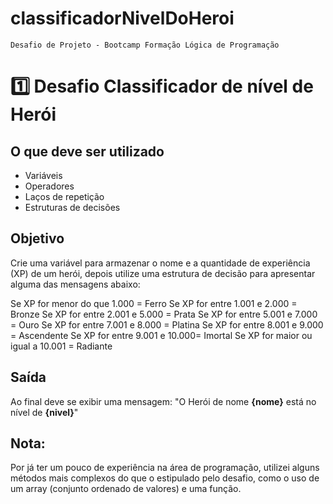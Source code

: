 # classificadorNivelDoHeroi

    Desafio de Projeto - Bootcamp Formação Lógica de Programação

# 1️⃣ Desafio Classificador de nível de Herói

## O que deve ser utilizado

- Variáveis
- Operadores
- Laços de repetição
- Estruturas de decisões

## Objetivo

Crie uma variável para armazenar o nome e a quantidade de experiência (XP) de um herói, 
depois utilize uma estrutura de decisão para apresentar alguma das mensagens abaixo:

Se XP for menor do que 1.000 = Ferro
Se XP for entre 1.001 e 2.000 = Bronze
Se XP for entre 2.001 e 5.000 = Prata
Se XP for entre 5.001 e 7.000 = Ouro
Se XP for entre 7.001 e 8.000 = Platina
Se XP for entre 8.001 e 9.000 = Ascendente
Se XP for entre 9.001 e 10.000= Imortal
Se XP for maior ou igual a 10.001 = Radiante

## Saída

Ao final deve se exibir uma mensagem:
"O Herói de nome **{nome}** está no nível de **{nivel}**"

## Nota: 

Por já ter um pouco de experiência na área de programação, utilizei alguns métodos mais complexos do que o estipulado pelo desafio, como o uso de um array (conjunto ordenado de valores) e uma função.
